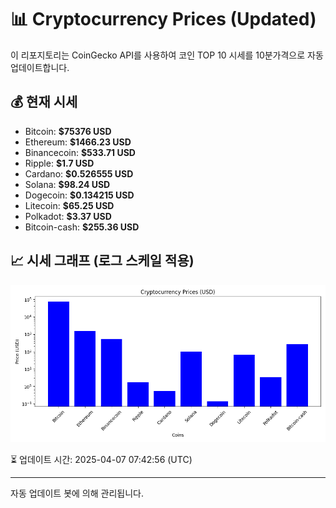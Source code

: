 
# 📊 Cryptocurrency Prices (Updated)

이 리포지토리는 CoinGecko API를 사용하여 코인 TOP 10 시세를 10분가격으로 자동 업데이트합니다.

## 💰 현재 시세
- Bitcoin: **$75376 USD**
- Ethereum: **$1466.23 USD**
- Binancecoin: **$533.71 USD**
- Ripple: **$1.7 USD**
- Cardano: **$0.526555 USD**
- Solana: **$98.24 USD**
- Dogecoin: **$0.134215 USD**
- Litecoin: **$65.25 USD**
- Polkadot: **$3.37 USD**
- Bitcoin-cash: **$255.36 USD**

## 📈 시세 그래프 (로그 스케일 적용)
![Crypto Prices](crypto_prices.png)

⏳ 업데이트 시간: 2025-04-07 07:42:56 (UTC)

---
자동 업데이트 봇에 의해 관리됩니다.

